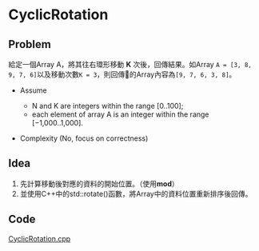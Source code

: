 # CyclicRotation

## Problem

給定一個Array A，將其往右環形移動 **K** 次後，回傳結果。如Array `A = [3, 8, 9, 7, 6]`以及移動次數`K = 3`，則回傳的Array內容為`[9, 7, 6, 3, 8]`。

- Assume
  - N and K are integers within the range [0..100];
  - each element of array A is an integer within the range [−1,000..1,000].

- Complexity (No, focus on correctness)

## Idea

1. 先計算移動後對應的資料的開始位置。（使用**mod**）
1. 並使用C++中的std::rotate()函數，將Array中的資料位置重新排序後回傳。

## Code

[CyclicRotation.cpp](CyclicRotation.cpp)